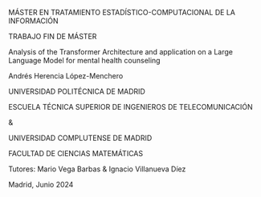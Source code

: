 MÁSTER EN TRATAMIENTO ESTADÍSTICO-COMPUTACIONAL DE LA
INFORMACIÓN

TRABAJO FIN DE MÁSTER

Analysis of the Transformer Architecture and
application on a Large Language Model for
mental health counseling

Andrés Herencia López-Menchero

UNIVERSIDAD POLITÉCNICA DE MADRID

ESCUELA TÉCNICA SUPERIOR DE INGENIEROS DE TELECOMUNICACIÓN

&

UNIVERSIDAD COMPLUTENSE DE MADRID

FACULTAD DE CIENCIAS MATEMÁTICAS

Tutores: Mario Vega Barbas & Ignacio Villanueva Díez

Madrid, Junio 2024